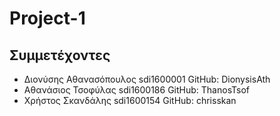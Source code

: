 # Project-1

## Συμμετέχοντες

* Διονύσης Αθανασόπουλος sdi1600001 GitHub: DionysisAth 
* Αθανάσιος Τσοφύλας sdi1600186 GitHub: ThanosTsof 
* Χρήστος Σκανδάλης sdi1600154 GitHub: chrisskan 
